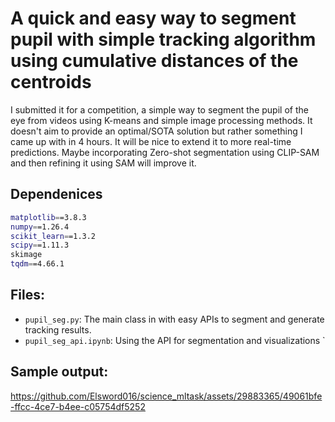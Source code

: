 # A quick and easy way to segment pupil with simple tracking algorithm using cumulative distances of the centroids

I submitted it for a competition, a simple way to segment the pupil of the eye from videos using K-means and simple image processing methods. It doesn't aim to provide an optimal/SOTA solution but rather something I came up with in 4 hours. It will be nice to extend it to more real-time predictions. Maybe incorporating Zero-shot segmentation using CLIP-SAM and then refining it using SAM will improve it.

## Dependenices

```bash
matplotlib==3.8.3
numpy==1.26.4
scikit_learn==1.3.2
scipy==1.11.3
skimage
tqdm==4.66.1
```

## Files:

- `pupil_seg.py`: The main class in with easy APIs to segment and generate tracking results.
- `pupil_seg_api.ipynb`: Using the API for segmentation and visualizations
`
## Sample output:


https://github.com/Elsword016/science_mltask/assets/29883365/49061bfe-ffcc-4ce7-b4ee-c05754df5252


